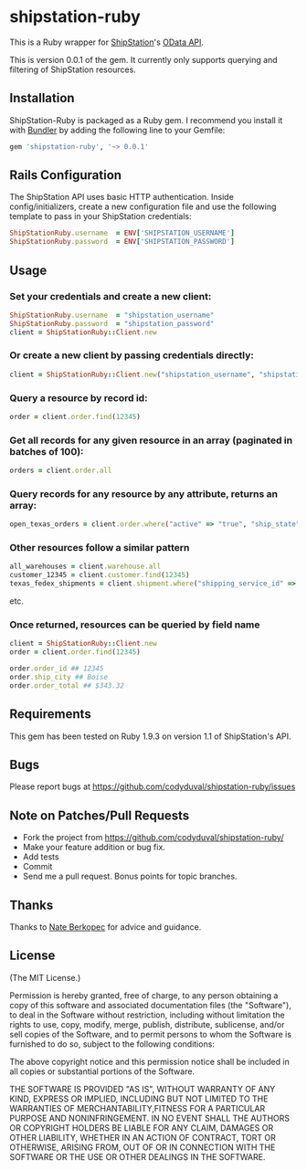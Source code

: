shipstation-ruby
================

This is a Ruby wrapper for [ShipStation](http://www.shipstation.com/)'s [OData API](http://api.shipstation.com/MainPage.ashx).

This is version 0.0.1 of the gem.  It currently only supports querying and filtering of ShipStation resources.

## Installation

ShipStation-Ruby is packaged as a Ruby gem. I recommend you install it with [Bundler](http://gembundler.com/) by adding the following line to your Gemfile:

``` ruby
gem 'shipstation-ruby', '~> 0.0.1'
```

## Rails Configuration

The ShipStation API uses basic HTTP authentication. Inside config/initializers, create a new configuration file and use the following template to pass in your ShipStation credentials:

``` ruby
ShipStationRuby.username  = ENV['SHIPSTATION_USERNAME']
ShipStationRuby.password  = ENV['SHIPSTATION_PASSWORD']
```

## Usage

### Set your credentials and create a new client:
``` ruby
ShipStationRuby.username  = "shipstation_username"
ShipStationRuby.password  = "shipstation_password"
client = ShipStationRuby::Client.new
```

### Or create a new client by passing credentials directly:
``` ruby
client = ShipStationRuby::Client.new("shipstation_username", "shipstation_password")
```
### Query a resource by record id:
``` ruby
order = client.order.find(12345)
```

### Get all records for any given resource in an array (paginated in batches of 100):
``` ruby
orders = client.order.all
```

### Query records for any resource by any attribute, returns an array:
``` ruby
open_texas_orders = client.order.where("active" => "true", "ship_state" => "TX")
```

### Other resources follow a similar pattern
``` ruby
all_warehouses = client.warehouse.all
customer_12345 = client.customer.find(12345)
texas_fedex_shipments = client.shipment.where("shipping_service_id" => 0001, "state" => "TX")
```
etc.

### Once returned, resources can be queried by field name
``` ruby
client = ShipStationRuby::Client.new
order = client.order.find(12345)

order.order_id ## 12345
order.ship_city ## Boise
order.order_total ## $343.32
```

## Requirements
This gem has been tested on Ruby 1.9.3 on version 1.1 of ShipStation's API.

## Bugs
Please report bugs at https://github.com/codyduval/shipstation-ruby/issues

## Note on Patches/Pull Requests
* Fork the project from https://github.com/codyduval/shipstation-ruby/
* Make your feature addition or bug fix.
* Add tests
* Commit
* Send me a pull request. Bonus points for topic branches.

## Thanks
Thanks to [Nate Berkopec](https://github.com/nateberkopec) for advice and guidance.

## License

(The MIT License.)

Permission is hereby granted, free of charge, to any person obtaining a copy of this software and associated documentation files (the "Software"), to deal
in the Software without restriction, including without limitation the rights to use, copy, modify, merge, publish, distribute, sublicense, and/or sell copies of the Software, and to permit persons to whom the Software is furnished to do so, subject to the following conditions:

The above copyright notice and this permission notice shall be included in all copies or substantial portions of the Software.

THE SOFTWARE IS PROVIDED "AS IS", WITHOUT WARRANTY OF ANY KIND, EXPRESS OR IMPLIED, INCLUDING BUT NOT LIMITED TO THE WARRANTIES OF MERCHANTABILITY,FITNESS FOR A PARTICULAR PURPOSE AND NONINFRINGEMENT. IN NO EVENT SHALL THE
AUTHORS OR COPYRIGHT HOLDERS BE LIABLE FOR ANY CLAIM, DAMAGES OR OTHER LIABILITY, WHETHER IN AN ACTION OF CONTRACT, TORT OR OTHERWISE, ARISING FROM, OUT OF OR IN CONNECTION WITH THE SOFTWARE OR THE USE OR OTHER DEALINGS IN THE SOFTWARE.
